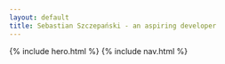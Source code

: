```yaml
---
layout: default
title: Sebastian Szczepański - an aspiring developer
---
```


{% include hero.html %}
{% include nav.html %}
